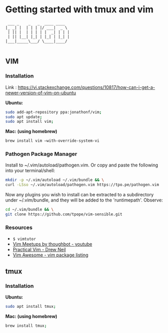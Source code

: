 # Getting started with tmux and vim

```
 ___ _    _   _  ____ ____  
|_ _| |  | | | |/ ___|  _ \ 
 | || |  | | | | |  _| | | |
 | || |__| |_| | |_| | |_| |
|___|_____\___/ \____|____/ 
                            
```

## VIM

### Installation

Link : https://vi.stackexchange.com/questions/10817/how-can-i-get-a-newer-version-of-vim-on-ubuntu

**Ubuntu:**

```bash
sudo add-apt-repository ppa:jonathonf/vim;
sudo apt update;
sudo apt install vim;
```

**Mac: (using homebrew)**
```bash
brew install vim —with-override-system-vi
```

### Pathogen Package Manager
Install to ~/.vim/autoload/pathogen.vim. Or copy and paste the following into your terminal/shell:

```bash
mkdir -p ~/.vim/autoload ~/.vim/bundle && \
curl -LSso ~/.vim/autoload/pathogen.vim https://tpo.pe/pathogen.vim
```

Now any plugins you wish to install can be extracted to a subdirectory under ~/.vim/bundle, and they will be added to the 'runtimepath'. Observe:

```bash
cd ~/.vim/bundle && \
git clone https://github.com/tpope/vim-sensible.git
```

### Resources

 - `$ vimtutor`
 - [Vim Meetups by thoughbot - youtube](https://www.youtube.com/playlist?list=PL8tzorAO7s0jy7DQ3Q0FwF3BnXGQnDirs)
 - [Practical Vim - Drew Neil](https://pragprog.com/book/dnvim2/practical-vim-second-edition)
 - [Vim Awesome - vim package listing](https://vimawesome.com/)




## tmux

### Installation

**Ubuntu:**

```bash
sudo apt install tmux;
```

**Mac: (using homebrew)**
```bash
brew install tmux;
```
